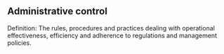 ## Administrative control 

Definition:
The rules, procedures and practices dealing with operational effectiveness, efficiency and adherence to regulations and management policies.
